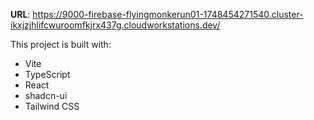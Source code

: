 **URL**: https://9000-firebase-flyingmonkerun01-1748454271540.cluster-ikxjzjhlifcwuroomfkjrx437g.cloudworkstations.dev/

This project is built with:

- Vite
- TypeScript
- React
- shadcn-ui
- Tailwind CSS
